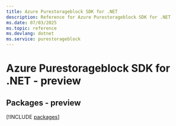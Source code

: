 ```yaml
---
title: Azure Purestorageblock SDK for .NET
description: Reference for Azure Purestorageblock SDK for .NET
ms.date: 07/03/2025
ms.topic: reference
ms.devlang: dotnet
ms.service: purestorageblock
---
```

# Azure Purestorageblock SDK for .NET - preview
## Packages - preview
[!INCLUDE [packages](purestorageblock-index.md)]